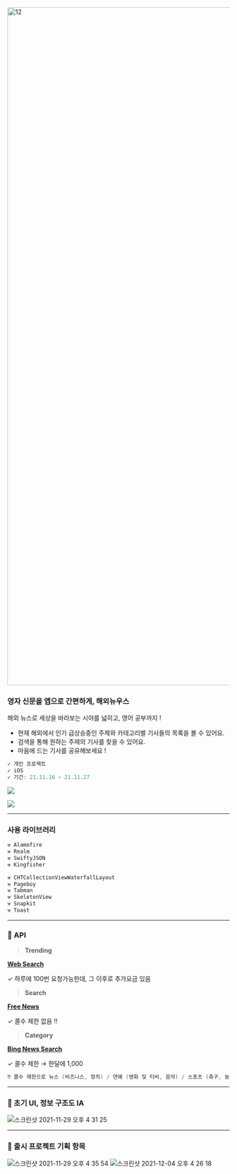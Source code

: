 
<img width="1534" alt="12" src="https://user-images.githubusercontent.com/74236080/143826875-c12c807d-0b03-4c25-8e97-38b79119164d.png">


### 영자 신문을 앱으로 간편하게, 해외뉴우스

해외 뉴스로 세상을 바라보는 시야를 넓히고, 영어 공부까지 !

- 현재 해외에서 인기 급상승중인 주제와 카테고리별 기사들의 목록을 볼 수 있어요.
- 검색을 통해 원하는 주제의 기사를 찾을 수 있어요.
- 마음에 드는 기사를 공유해보세요 !

```swift
✓ 개인 프로젝트
✓ iOS
✓ 기간: 21.11.16 ~ 21.11.27
```
 
<a href="https://www.notion.so/912caceec73d480982e656c018594c7d" target="_blank">
    <img src="https://img.shields.io/badge/Notion-000000?style=flat-square&logo=Notion&logoColor=white"/></a>

<a href="https://apps.apple.com/kr/app/%ED%95%B4%EC%99%B8%EB%89%B4%EC%9A%B0%EC%8A%A4/id1596846397
"><img src="https://www.atrinh.com/list/images/download.svg"></a>


--- 

### 사용 라이브러리

```swift
⚒ Alamofire
⚒ Realm
⚒ SwiftyJSON
⚒ Kingfisher

⚒ CHTCollectionViewWaterfallLayout
⚒ Pageboy
⚒ Tabman
⚒ SkeletonView
⚒ Snapkit
⚒ Toast
```
---

### 📌  API

> **Trending**
> 

**[Web Search](https://rapidapi.com/contextualwebsearch/api/web-search/)**

✓ 하루에 100번 요청가능한데, 그 이후로 추가요금 있음



> **Search**
> 

**[Free News](https://rapidapi.com/newscatcher-api-newscatcher-api-default/api/free-news/)**

✓ 콜수 제한 없음 !!



> **Category**
> 

**[Bing News Search](https://rapidapi.com/microsoft-azure-org-microsoft-cognitive-services/api/bing-news-search1/)**

✓ 콜수 제한 → 한달에 1,000

```swift
‼️ 콜수 제한으로 뉴스 (비즈니스, 정치) / 연예 (영화 및 티비, 음악) / 스포츠 (축구, 농구, 야구) / 테크놀로지 (테크, 과학)만 제공
```
---


### 📌  초기 UI, 정보 구조도 IA

![스크린샷 2021-11-29 오후 4 31 25](https://user-images.githubusercontent.com/74236080/143826251-c4894ed3-3b15-4a57-a4c4-b4615016cc5b.png)


---

### 📌  출시 프로젝트 기획 항목


![스크린샷 2021-11-29 오후 4 35 54](https://user-images.githubusercontent.com/74236080/143828766-ab66aeb8-9222-437d-9859-6bdbda7cf020.png)
![스크린샷 2021-12-04 오후 4 26 18](https://user-images.githubusercontent.com/74236080/144701540-1b9340e5-50d1-4718-bb9e-14976311239e.png)

